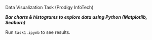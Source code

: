 Data Visualization Task (Prodigy InfoTech)

***Bar charts & histograms to explore data using Python (Matplotlib, Seaborn)***

Run `task1.ipynb` to see results.


